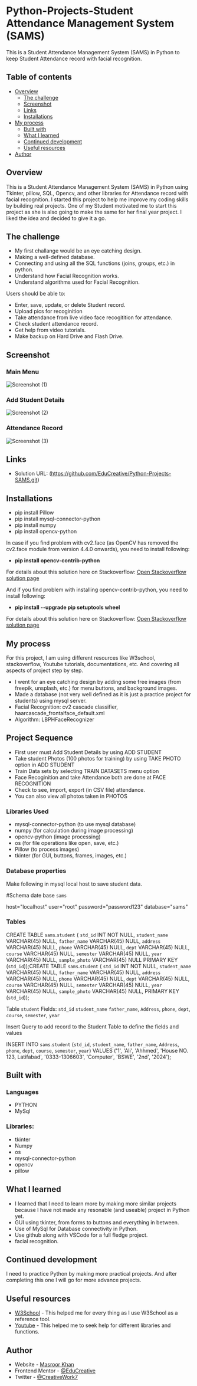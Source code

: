 # Python-Projects-Student Attendance Management System (SAMS)

This is a Student Attendance Management System (SAMS) in Python to keep Student Attendance record with facial recognition.

## Table of contents

- [Overview](#overview)
  - [The challenge](#the-challenge)
  - [Screenshot](#screenshot)
  - [Links](#links)
  - [Installations](#installations)
- [My process](#my-process)
  - [Built with](#built-with)
  - [What I learned](#what-i-learned)
  - [Continued development](#continued-development)
  - [Useful resources](#useful-resources)
- [Author](#author)

## Overview

This is a Student Attendance Management System (SAMS) in Python using Tkinter, pillow, SQL, Opencv, and other libraries for Attendance record with facial recognition. I started this project to help me improve my coding skills by building real projects. One of my Student motivated me to start this project as she is also going to make the same for her final year project. I liked the idea and decided to give it a go.

## The challenge

- My first challange would be an eye catching design.
- Making a well-defined database.
- Connecting and using all the SQL functions (joins, groups, etc.) in python.
- Understand how Facial Recognition works.
- Understand algorithms used for Facial Recognition.

Users should be able to:

- Enter, save, update, or delete Student record.
- Upload pics for recoginition
- Take attendance from live video face recogitition for attendance.
- Check student attendance record.
- Get help from video tutorials.
- Make backup on Hard Drive and Flash Drive.

## Screenshot

### Main Menu

![Screenshot (1)](https://github.com/EduCreative/Python-Projects-SAMS/blob/main/images/Screenshot1.png)

### Add Student Details

![Screenshot (2)](https://github.com/EduCreative/Python-Projects-SAMS/blob/main/images/Screenshot2.png)

### Attendance Record

![Screenshot (3)](https://github.com/EduCreative/Python-Projects-SAMS/blob/main/images/Screenshot3.png)

## Links

- Solution URL: (https://github.com/EduCreative/Python-Projects-SAMS.git)

## Installations

- pip install Pillow
- pip install mysql-connector-python
- pip install numpy
- pip install opencv-python

In case if you find problem with cv2.face (as OpenCV has removed the cv2.face module from version 4.4.0 onwards), you need to install following:

- **pip install opencv-contrib-python**

For details about this solution here on Stackoverflow:
[Open Stackoverflow solution page](https://stackoverflow.com/questions/45655699/attributeerror-module-cv2-face-has-no-attribute-createlbphfacerecognizer])

And if you find problem with installing opencv-contrib-python, you need to install following:

- **pip install --upgrade pip setuptools wheel**

For details about this solution here on Stackoverflow:
[Open Stackoverflow solution page](https://stackoverflow.com/questions/63732353/error-could-not-build-wheels-for-opencv-python-which-use-pep-517-and-cannot-be)

## My process

For this project, I am using different resources like W3school, stackoverflow, Youtube tutorials, documentations, etc. And covering all aspects of project step by step.

- I went for an eye catching design by adding some free images (from freepik, unsplash, etc.) for menu buttons, and background images.
- Made a database (not very well defined as it is just a practice project for students) using mysql server.
- Facial Recognition: cv2 cascade classifier, haarcascade_frontalface_default.xml
- Algorithm: LBPHFaceRecognizer

## Project Sequence

- First user must Add Student Details by using ADD STUDENT
- Take student Photos (100 photos for training) by using TAKE PHOTO option in ADD STUDENT
- Train Data sets by selecting TRAIN DATASETS menu option
- Face Recoginition and take Attendance both are done at FACE RECOGNITION
- Check to see, import, export (in CSV file) attendance.
- You can also view all photos taken in PHOTOS

### Libraries Used

- mysql-connector-python (to use mysql database)
- numpy (for calculation during image processing)
- opencv-python (image processing)
- os (for file operations like open, save, etc.)
- Pillow (to process images)
- tkinter (for GUI, buttons, frames, images, etc.)

### Database properties

Make following in mysql local host to save student data.

#Schema
date base `sams`

host="localhost"
user="root"
password="password123"
database="sams"

### Tables

CREATE TABLE `sams`.`student` (
`std_id` INT NOT NULL,
`student_name` VARCHAR(45) NULL,
`father_name` VARCHAR(45) NULL,
`address` VARCHAR(45) NULL,
`phone` VARCHAR(45) NULL,
`dept` VARCHAR(45) NULL,
`course` VARCHAR(45) NULL,
`semester` VARCHAR(45) NULL,
`year` VARCHAR(45) NULL,
`sample_photo` VARCHAR(45) NULL
PRIMARY KEY (`std_id`));CREATE TABLE `sams`.`student` (
`std_id` INT NOT NULL,
`student_name` VARCHAR(45) NULL,
`father_name` VARCHAR(45) NULL,
`address` VARCHAR(45) NULL,
`phone` VARCHAR(45) NULL,
`dept` VARCHAR(45) NULL,
`course` VARCHAR(45) NULL,
`semester` VARCHAR(45) NULL,
`year` VARCHAR(45) NULL,
`sample_photo` VARCHAR(45) NULL,
PRIMARY KEY (`std_id`));

Table `student`
Fields:
`std_id`
`student_name`
`father_name`,
`Address`,
`phone`,
`dept`,
`course`,
`semester`,
`year`

Insert Query to add record to the Student Table to define the fields and values

INSERT INTO `sams`.`student` (`std_id`, `student_name`, `father_name`, `Address`, `phone`, `dept`, `course`, `semester`, `year`) VALUES ('1', 'Ali', 'Ahhmed', 'House NO. 123, Latifabad', '0333-1306603', 'Computer', 'BSWE', '2nd', '2024');

## Built with

### Languages

- PYTHON
- MySql

### Libraries:

- tkinter
- Numpy
- os
- mysql-connector-python
- opencv
- pillow

## What I learned

- I learned that I need to learn more by making more similar projects because I have not made any resonable (and useable) project in Python yet.
- GUI using tkinter, from forms to buttons and everything in between.
- Use of MySql for Database connectivity in Python.
- Use github along with VSCode for a full fledge project.
- facial recognition.

## Continued development

I need to practice Python by making more practical projects. And after completing this one I will go for more advance projects.

## Useful resources

- [W3School](https://www.w3school.com) - This helped me for every thing as I use W3School as a reference tool.
- [Youtube](https://www.youtube.com) - This helped me to seek help for different libraries and functions.

## Author

- Website - [Masroor Khan](https://educreative.github.io/)
- Frontend Mentor - [@EduCreative](https://www.frontendmentor.io/profile/EduCreative)
- Twitter - [@CreativeWork7](https://www.twitter.com/CreativeWork7)

